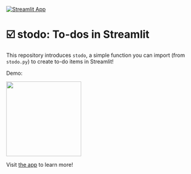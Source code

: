 
[![Streamlit App](https://static.streamlit.io/badges/streamlit_badge_black_white.svg)](https://share.streamlit.io/arnaudmiribel/stodo/main)

# ☑️ stodo: To-dos in Streamlit

This repository introduces `stodo`, a simple function you can import (from `stodo.py`) to create to-do items in Streamlit!

Demo:  

<img src="https://user-images.githubusercontent.com/7164864/153211283-e517fc37-fe88-4704-8093-dff0557b63bb.gif" width=200> </img>

Visit [the app](https://share.streamlit.io/arnaudmiribel/stodo/main) to learn more! 
